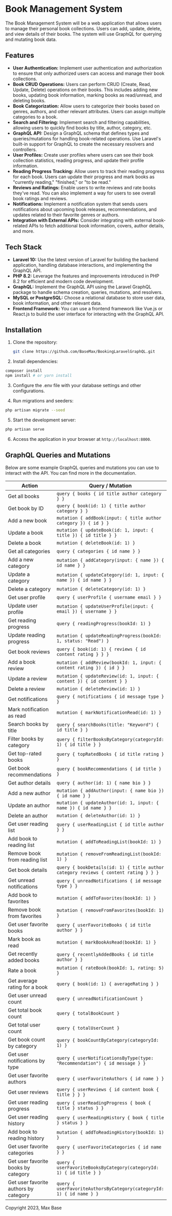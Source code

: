 # Book Management System

The Book Management System will be a web application that allows users to manage their personal book collections. Users can add, update, delete, and view details of their books. The system will use GraphQL for querying and mutating book data.

## Features

- **User Authentication:** Implement user authentication and authorization to ensure that only authorized users can access and manage their book collections.
- **Book CRUD Operations:** Users can perform CRUD (Create, Read, Update, Delete) operations on their books. This includes adding new books, updating book information, marking books as read/unread, and deleting books.
- **Book Categorization:** Allow users to categorize their books based on genres, authors, and other relevant attributes. Users can assign multiple categories to a book.
- **Search and Filtering:** Implement search and filtering capabilities, allowing users to quickly find books by title, author, category, etc.
- **GraphQL API:** Design a GraphQL schema that defines types and queries/mutations for handling book-related operations. Use Laravel's built-in support for GraphQL to create the necessary resolvers and controllers.
- **User Profiles:** Create user profiles where users can see their book collection statistics, reading progress, and update their profile information.
- **Reading Progress Tracking:** Allow users to track their reading progress for each book. Users can update their progress and mark books as "currently reading," "finished," or "to be read."
- **Reviews and Ratings:** Enable users to write reviews and rate books they've read. You can also implement a way for users to see overall book ratings and reviews.
- **Notifications:** Implement a notification system that sends users notifications about upcoming book releases, recommendations, and updates related to their favorite genres or authors.
- **Integration with External APIs:** Consider integrating with external book-related APIs to fetch additional book information, covers, author details, and more.

## Tech Stack

- **Laravel 10:** Use the latest version of Laravel for building the backend application, handling database interactions, and implementing the GraphQL API.
- **PHP 8.2:** Leverage the features and improvements introduced in PHP 8.2 for efficient and modern code development.
- **GraphQL:** Implement the GraphQL API using the Laravel GraphQL package to handle schema creation, queries, mutations, and resolvers.
- **MySQL or PostgreSQL:** Choose a relational database to store user data, book information, and other relevant data.
- **Frontend Framework:** You can use a frontend framework like Vue.js or React.js to build the user interface for interacting with the GraphQL API.

## Installation

1. Clone the repository:
   ```bash
   git clone https://github.com/BaseMax/BookingLaravelGraphQL.git
   ```

2. Install dependencies:

  ```bash
  composer install
  npm install # or yarn install
  ```

3. Configure the .env file with your database settings and other configurations.

4. Run migrations and seeders:

  ```bash
  php artisan migrate --seed
  ```

5. Start the development server:

  ```bash
  php artisan serve
  ```

6. Access the application in your browser at `http://localhost:8000`.

## GraphQL Queries and Mutations

Below are some example GraphQL queries and mutations you can use to interact with the API. You can find more in the documentation.

| Action                 | Query / Mutation                                                 |
|------------------------|------------------------------------------------------------------|
| Get all books          | `query { books { id title author category } }`                   |
| Get book by ID         | `query { book(id: 1) { title author category } }`                |
| Add a new book         | `mutation { addBook(input: { title author category }) { id } }`   |
| Update a book          | `mutation { updateBook(id: 1, input: { title }) { id title } }`   |
| Delete a book          | `mutation { deleteBook(id: 1) }`                                 |
| Get all categories     | `query { categories { id name } }`                              |
| Add a new category     | `mutation { addCategory(input: { name }) { id name } }`          |
| Update a category      | `mutation { updateCategory(id: 1, input: { name }) { id name } }`|
| Delete a category      | `mutation { deleteCategory(id: 1) }`                            |
| Get user profile       | `query { userProfile { username email } }`                      |
| Update user profile    | `mutation { updateUserProfile(input: { email }) { username } }`  |
| Get reading progress   | `query { readingProgress(bookId: 1) }`                          |
| Update reading progress| `mutation { updateReadingProgress(bookId: 1, status: "Read") }`  |
| Get book reviews       | `query { book(id: 1) { reviews { id content rating } } }`        |
| Add a book review      | `mutation { addReview(bookId: 1, input: { content rating }) { id } }` |
| Update a review        | `mutation { updateReview(id: 1, input: { content }) { id content } }` |
| Delete a review        | `mutation { deleteReview(id: 1) }`                               |
| Get notifications      | `query { notifications { id message type } }`                   |
| Mark notification as read | `mutation { markNotificationRead(id: 1) }`                    |
| Search books by title  | `query { searchBooks(title: "Keyword") { id title } }`           |
| Filter books by category | `query { filterBooksByCategory(categoryId: 1) { id title } }` |
| Get top-rated books    | `query { topRatedBooks { id title rating } }`                    |
| Get book recommendations| `query { bookRecommendations { id title } }`                    |
| Get author details     | `query { author(id: 1) { name bio } }`                          |
| Add a new author       | `mutation { addAuthor(input: { name bio }) { id name } }`        |
| Update an author       | `mutation { updateAuthor(id: 1, input: { name }) { id name } }`  |
| Delete an author       | `mutation { deleteAuthor(id: 1) }`                               |
| Get user reading list  | `query { userReadingList { id title author } }`                  |
| Add book to reading list | `mutation { addToReadingList(bookId: 1) }`                     |
| Remove book from reading list | `mutation { removeFromReadingList(bookId: 1) }`             |
| Get book details       | `query { bookDetails(id: 1) { title author category reviews { content rating } } }` |
| Get unread notifications | `query { unreadNotifications { id message type } }`             |
| Add book to favorites  | `mutation { addToFavorites(bookId: 1) }`                         |
| Remove book from favorites | `mutation { removeFromFavorites(bookId: 1) }`                 |
| Get user favorite books| `query { userFavoriteBooks { id title author } }`                |
| Mark book as read      | `mutation { markBookAsRead(bookId: 1) }`                         |
| Get recently added books | `query { recentlyAddedBooks { id title author } }`             |
| Rate a book            | `mutation { rateBook(bookId: 1, rating: 5) }`                   |
| Get average rating for a book | `query { book(id: 1) { averageRating } }`                  |
| Get user unread count  | `query { unreadNotificationCount }`                              |
| Get total book count   | `query { totalBookCount }`                                       |
| Get total user count   | `query { totalUserCount }`                                       |
| Get book count by category | `query { bookCountByCategory(categoryId: 1) }`               |
| Get user notifications by type | `query { userNotificationsByType(type: "Recommendation") { id message } }` |
| Get user favorite authors | `query { userFavoriteAuthors { id name } }`                   |
| Get user reviews       | `query { userReviews { id content book { title } } }`            |
| Get user reading progress | `query { userReadingProgress { book { title } status } }`       |
| Get user reading history | `query { userReadingHistory { book { title } status } }`         |
| Add book to reading history | `mutation { addToReadingHistory(bookId: 1) }`                |
| Get user favorite categories | `query { userFavoriteCategories { id name } }`               |
| Get user favorite books by category | `query { userFavoriteBooksByCategory(categoryId: 1) { id title } }` |
| Get user favorite authors by category | `query { userFavoriteAuthorsByCategory(categoryId: 1) { id name } }` |

Copyright 2023, Max Base
